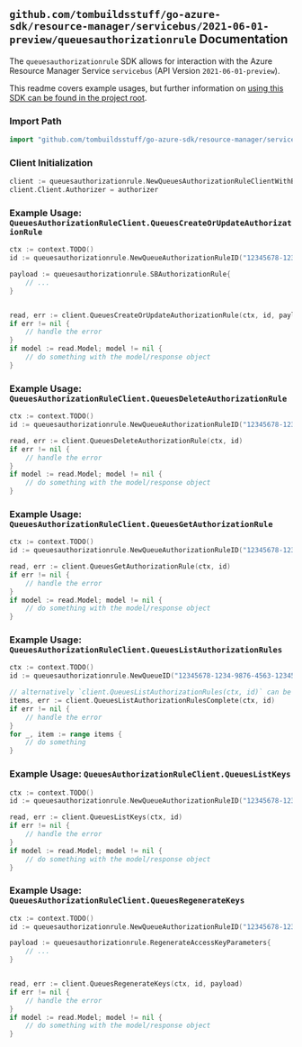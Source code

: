 
## `github.com/tombuildsstuff/go-azure-sdk/resource-manager/servicebus/2021-06-01-preview/queuesauthorizationrule` Documentation

The `queuesauthorizationrule` SDK allows for interaction with the Azure Resource Manager Service `servicebus` (API Version `2021-06-01-preview`).

This readme covers example usages, but further information on [using this SDK can be found in the project root](https://github.com/tombuildsstuff/go-azure-sdk/tree/main/docs).

### Import Path

```go
import "github.com/tombuildsstuff/go-azure-sdk/resource-manager/servicebus/2021-06-01-preview/queuesauthorizationrule"
```


### Client Initialization

```go
client := queuesauthorizationrule.NewQueuesAuthorizationRuleClientWithBaseURI("https://management.azure.com")
client.Client.Authorizer = authorizer
```


### Example Usage: `QueuesAuthorizationRuleClient.QueuesCreateOrUpdateAuthorizationRule`

```go
ctx := context.TODO()
id := queuesauthorizationrule.NewQueueAuthorizationRuleID("12345678-1234-9876-4563-123456789012", "example-resource-group", "namespaceValue", "queueValue", "authorizationRuleValue")

payload := queuesauthorizationrule.SBAuthorizationRule{
	// ...
}


read, err := client.QueuesCreateOrUpdateAuthorizationRule(ctx, id, payload)
if err != nil {
	// handle the error
}
if model := read.Model; model != nil {
	// do something with the model/response object
}
```


### Example Usage: `QueuesAuthorizationRuleClient.QueuesDeleteAuthorizationRule`

```go
ctx := context.TODO()
id := queuesauthorizationrule.NewQueueAuthorizationRuleID("12345678-1234-9876-4563-123456789012", "example-resource-group", "namespaceValue", "queueValue", "authorizationRuleValue")

read, err := client.QueuesDeleteAuthorizationRule(ctx, id)
if err != nil {
	// handle the error
}
if model := read.Model; model != nil {
	// do something with the model/response object
}
```


### Example Usage: `QueuesAuthorizationRuleClient.QueuesGetAuthorizationRule`

```go
ctx := context.TODO()
id := queuesauthorizationrule.NewQueueAuthorizationRuleID("12345678-1234-9876-4563-123456789012", "example-resource-group", "namespaceValue", "queueValue", "authorizationRuleValue")

read, err := client.QueuesGetAuthorizationRule(ctx, id)
if err != nil {
	// handle the error
}
if model := read.Model; model != nil {
	// do something with the model/response object
}
```


### Example Usage: `QueuesAuthorizationRuleClient.QueuesListAuthorizationRules`

```go
ctx := context.TODO()
id := queuesauthorizationrule.NewQueueID("12345678-1234-9876-4563-123456789012", "example-resource-group", "namespaceValue", "queueValue")

// alternatively `client.QueuesListAuthorizationRules(ctx, id)` can be used to do batched pagination
items, err := client.QueuesListAuthorizationRulesComplete(ctx, id)
if err != nil {
	// handle the error
}
for _, item := range items {
	// do something
}
```


### Example Usage: `QueuesAuthorizationRuleClient.QueuesListKeys`

```go
ctx := context.TODO()
id := queuesauthorizationrule.NewQueueAuthorizationRuleID("12345678-1234-9876-4563-123456789012", "example-resource-group", "namespaceValue", "queueValue", "authorizationRuleValue")

read, err := client.QueuesListKeys(ctx, id)
if err != nil {
	// handle the error
}
if model := read.Model; model != nil {
	// do something with the model/response object
}
```


### Example Usage: `QueuesAuthorizationRuleClient.QueuesRegenerateKeys`

```go
ctx := context.TODO()
id := queuesauthorizationrule.NewQueueAuthorizationRuleID("12345678-1234-9876-4563-123456789012", "example-resource-group", "namespaceValue", "queueValue", "authorizationRuleValue")

payload := queuesauthorizationrule.RegenerateAccessKeyParameters{
	// ...
}


read, err := client.QueuesRegenerateKeys(ctx, id, payload)
if err != nil {
	// handle the error
}
if model := read.Model; model != nil {
	// do something with the model/response object
}
```
